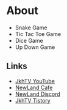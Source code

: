 # About

* Snake Game
* Tic Tac Toe Game
* Dice Game
* Up Down Game

## Links

* [JkhTV YouTube](https://www.youtube.com/@NewLand2019-JkhTV)
* [NewLand Cafe](https://cafe.naver.com/2019newland)
* [NewLand Discord](https://discord.gg/2J646MaZGA)
* [JkhTV Tistory](https://jkhtv.tistory.com)
